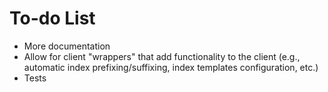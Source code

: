 # To-do List

* More documentation
* Allow for client "wrappers" that add functionality to the client (e.g.,
  automatic index prefixing/suffixing, index templates configuration, etc.) 
* Tests
